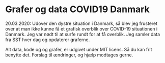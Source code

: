 # Grafer og data COVID19 Danmark


20.03.2020:
Udover den dystre situation i Danmark, så blev jeg frusteret over at man ikke kunne få et grafisk overblik over COVID-19 situationen i Danmark. Jeg var nødt til at surfe rundt for at få overblik. Jeg samler data fra SST hver dag og opdaterer graferne.

Alt data, kode og og grafer, er udgivet under MIT licens. Så du kan frit benytte det. Forslag til ændringer, og hjælp modtages gerne.  
